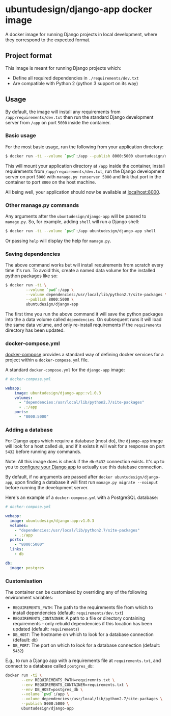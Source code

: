# ubuntudesign/django-app docker image

A docker image for running Django projects in local development, where they correspond to the expected format.

## Project format

This image is meant for running Django projects which:

- Define all required dependencies in `./requirements/dev.txt`
- Are compatible with Python 2 (python 3 support on its way)

## Usage

By default, the image will install any requirements from `/app/requirements/dev.txt` then run the standard Django development server from `/app` on port `5000` inside the container.

### Basic usage

For the most basic usage, run the following from your application directory:

``` bash
$ docker run -ti --volume `pwd`:/app --publish 8000:5000 ubuntudesign/django-app
```

This will mount your application directory at `/app` inside the container, install requirements from `/app/requirements/dev.txt`, run the Django development server on port `5000` with `manage.py runserver 5000` and link that port in the container to port `8000` on the host machine.

All being well, your application should now be available at <localhost:8000>.

### Other manage.py commands

Any arguments after the `ubuntudesign/django-app` will be passed to `manage.py`. So, for example, adding `shell` will run a Django shell:

``` bash
$ docker run -ti --volume `pwd`:/app ubuntudesign/django-app shell
```

Or passing `help` will display the help for `manage.py`.

### Saving dependencies

The above command works but will install requirements from scratch every time it's run. To avoid this, create a named data volume for the installed python packages like so:

``` bash
$ docker run -ti \
         --volume `pwd`:/app \
         --volume dependencies:/usr/local/lib/python2.7/site-packages \
         --publish 8000:5000 \
         ubuntudesign/django-app
```

The first time you run the above command it will save the python packages into the a data volume called `dependencies`. On subsequent runs it will load the same data volume, and only re-install requirements if the `requirements` directory has been updated.

### docker-compose.yml

[docker-compose](https://docs.docker.com/compose/) provides a standard way of
defining docker services for a project within a `docker-compose.yml` file.

A standard `docker-compose.yml` for the `django-app` image:

``` yaml
# docker-compose.yml

webapp:
    image: ubuntudesign/django-app::v1.0.3
    volumes:
      - "dependencies:/usr/local/lib/python2.7/site-packages"
      - .:/app
    ports:
      - "8000:5000"
```

### Adding a database

For Django apps which require a database (most do), the `django-app` image will look for a host called `db`, and if it exists it will wait for a response on port `5432` before running any commands.

Note: All this image does is check if the `db:5432` connection exists. It's up to you to [configure your Django app](https://docs.djangoproject.com/en/1.9/ref/settings/#databases) to actually use this database connection.

By default, if no arguments are passed after `docker ubuntudesign/django-app`, upon finding a database it will first run `manage.py migrate --noinput` before running the development server.

Here's an example of a `docker-compose.yml` with a PostgreSQL database:

``` yaml
# docker-compose.yml

webapp:
  image: ubuntudesign/django-app:v1.0.3
  volumes:
    - "dependencies:/usr/local/lib/python2.7/site-packages"
    - .:/app
  ports:
    - "8000:5000"
  links:
    - db

db:
  image: postgres
```

### Customisation

The container can be customised by overriding any of the following environment variables:

- `REQUIREMENTS_PATH`: The path to the requirements file from which to install dependencies (default: `requirements/dev.txt`)
- `REQUIREMENTS_CONTAINER`: A path to a file or directory containing requirements - only rebuild dependencies if this location has been updated (default: `requirements`)
- `DB_HOST`: The hostname on which to look for a database connection (default: `db`)
- `DB_PORT`: The port on which to look for a database connection (default: `5432`)

E.g., to run a Django app with a requirements file at `requirements.txt`, and connect to a database called `postgres_db`:

``` bash
docker run -ti \
       --env REQUIREMENTS_PATH=requiremnts.txt \
       --env REQUIREMENTS_CONTAINER=requirements.txt \
       --env DB_HOST=postgres_db \
       --volume `pwd`:/app \
       --volume dependencies:/usr/local/lib/python2.7/site-packages \
       --publish 8000:5000 \
       ubuntudesign/django-app
```
